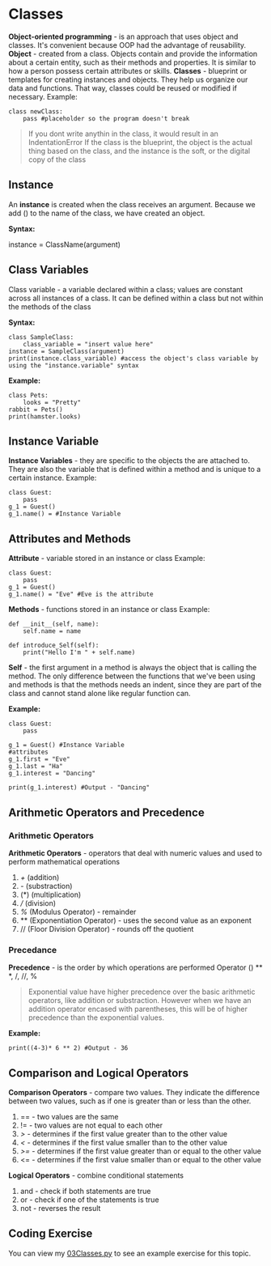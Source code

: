 # Classes 
**Object-oriented programming** - is an approach that uses object and classes. It's convenient because OOP had the advantage of reusability. 
**Object** - created from a class. Objects contain and provide the information about a certain entity, such as their methods and properties. It is similar
to how a person possess certain attributes or skills. 
**Classes** - blueprint or templates for creating instances and objects. They help us organize our data and functions.
That way, classes could be reused or modified if necessary.
Example:
```
class newClass: 
    pass #placeholder so the program doesn't break
```
>If you dont write anythin in the class, it would result in an IndentationError
>If the class is the blueprint, the object is the actual thing based on the class, and the instance is the soft, or the digital copy of the class

## Instance
An **instance** is created when the class receives an argument. Because we add () to the name of the class, we have created an object. 

**Syntax:**

instance = ClassName(argument)

## Class Variables
Class variable - a variable declared within a class; values are constant across all instances of a class. It can be defined within a class but not 
within the methods of the class

**Syntax:**
```
class SampleClass:
    class_variable = "insert value here" 
instance = SampleClass(argument)
print(instance.class_variable) #access the object's class variable by using the "instance.variable" syntax
```

**Example:**
```
class Pets:
    looks = "Pretty"
rabbit = Pets()
print(hamster.looks)
```

## Instance Variable 
**Instance Variables** - they are specific to the objects the are attached to. They are also the variable that is defined within a method and is unique
to a certain instance. 
Example:
```
class Guest:
    pass
g_1 = Guest()
g_1.name() = #Instance Variable
```

## Attributes and Methods 
**Attribute** - variable stored in an instance or class 
Example:
```
class Guest:
    pass
g_1 = Guest()
g_1.name() = "Eve" #Eve is the attribute
```

**Methods** - functions stored in an instance or class
Example:
```
def __init__(self, name):
    self.name = name 

def introduce_Self(self):
    print("Hello I'm " + self.name)
```

**Self** - the first argument in a method is always the object that is calling the method. 
The only difference between the functions that we've been using and methods is that the methods needs an indent, since they are part of the class and 
cannot stand alone like regular function can.

**Example:**
```
class Guest:
    pass

g_1 = Guest() #Instance Variable
#attributes
g_1.first = "Eve" 
g_1.last = "Ha"
g_1.interest = "Dancing"

print(g_1.interest) #Output - "Dancing"
```


## Arithmetic Operators and Precedence 
### Arithmetic Operators 
**Arithmetic Operators** - operators that deal with numeric values and used to perform mathematical operations
1. *+* (addition) 
2. *-* (substraction)
3. (*) (multiplication)
4. */* (division)
5. *%* (Modulus Operator) - remainder
6. ** (Exponentiation Operator) - uses the second value as an exponent
7. // (Floor Division Operator) - rounds off the quotient

### Precedance 
**Precedence** - is the order by which operations are performed
Operator 
()
**
*, /, //, %
>Exponential value have higher precedence over the basic arithmetic operators, like addition or substraction. However when we have an addition operator
encased with parentheses, this will be of higher precedence than the exponential values.

**Example:**
```
print((4-3)* 6 ** 2) #Output - 36
```

## Comparison and Logical Operators

**Comparison Operators** - compare two values. They indicate the difference between two values, such as if one is greater than or less than the other.
1. == - two values are the same
2. != - two values are not equal to each other
3. *>* - determines if the first value greater than to the other value 
4. *<* - determines if the first value smaller than to the other value
5. *>=* - determines if the first value greater than or equal to the other value
6. <= - determines if the first value smaller than or equal to the other value

**Logical Operators** - combine conditional statements
1. and - check if both statements are true
2. or - check if one of the statements is true
3. not - reverses the result  

## Coding Exercise
You can view my [03Classes.py](https://github.com/AbbeyIT/Python-Beginner-Notes/blob/main/Coding-Exercise/03.Classes.py) to see an example exercise for this topic.
